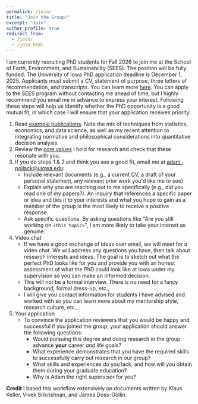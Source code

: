 ```yaml
---
permalink: /join/
title: "Join the Group!"
excerpt: "Join"
author_profile: true
redirect_from:
  - /join/
  - /join.html
---
```


I am currently recruiting PhD students for Fall 2026 to join me at the School of Earth, Environment, and Sustainability (SEES). The position will be fully funded. The University of Iowa PhD application deadline is December 1, 2025. Applicants must submit a CV, statement of purpose, three letters of recommendation, and transcripts. You can learn more [here](https://sees.uiowa.edu/graduate/admissions). You can apply to the SEES program without contacting me ahead of time, but I highly recommend you email me in advance to express your interest. Following these steps will help us identify whether the PhD opportunity is a good mutual fit, in which case I will ensure that your application receives priority: 

1. Read [example publications](https://abpoll.github.io/publications/). Note the mix of techniques from statistics, economics, and data science, as well as my recent attention to integrating normative and philosophical considerations into quantitative decision analysis. 
2. Review the [core values](https://keller-lab.github.io/web-manual/docs/lab-values/) I hold for research and check that these resonate with you. 
3. If you do steps 1 & 2 and think you see a good fit, email me at <adam-pollack@uiowa.edu>:
    * Include relevant documents (e.g., a current CV, a draft of your personal statement, any relevant prior work you'd like me to see)
    * Explain why you are reaching out to me specifically (e.g., did you read one of my papers?). An inquiry that references a specific paper or idea and ties it to your interests and what you hope to gain as a member of the group is the most likely to receive a positive response. 
    * Ask specific questions. By asking questions like "Are you still working on `<this topic>`", I am more likely to take your interest as genuine.
4. Video chat
    * If we have a good exchange of ideas over email, we will meet for a video chat. We will address any questions you have, then talk about research interests and ideas. The goal is to sketch out what the perfect PhD looks like for you and provide you with an honest assessment of what the PhD could look like at Iowa under my supervision so you can make an informed decision.
    * This will not be a formal interview. There is no need for a fancy background, formal dress-up, etc.,
    * I will give you contact information for students I have advised and worked with so you can learn more about my mentorship style, research culture, etc., 
5. Your application
    * To convince the application reviewers that you would be happy and successful if you joined the group, your application should answer the following questions:
      * Would pursuing this degree and doing research in the group advance **your** career *and* life goals?
      * What experience demonstrates that you have the required skills to successfully carry out research in our group? 
      * What skills and experiences do you lack, and how will you obtain them during your graduate education? 
      * Why is Adam the right supervisor for you? 



**Credit**
I based this workflow extensively on documents written by Klaus Keller, Vivek Srikrishnan, and James Doss-Gollin. 